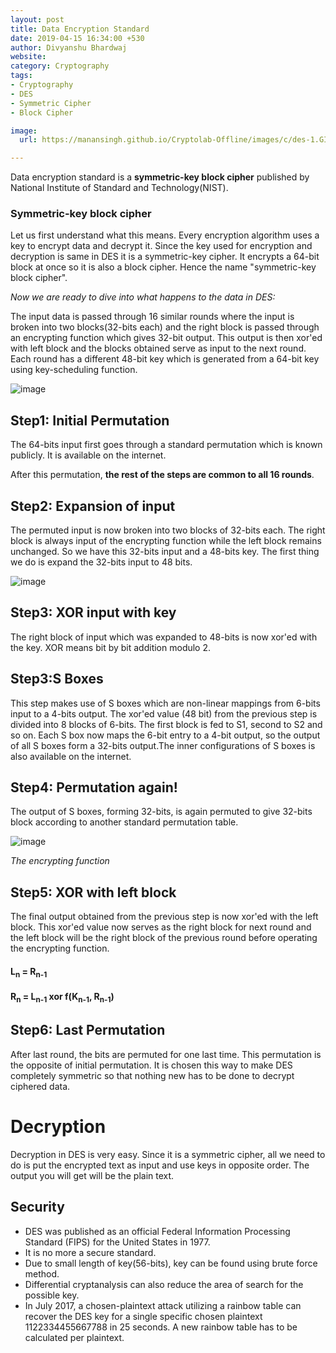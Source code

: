 ```yaml
---
layout: post
title: Data Encryption Standard
date: 2019-04-15 16:34:00 +530
author: Divyanshu Bhardwaj
website:
category: Cryptography
tags:
- Cryptography
- DES
- Symmetric Cipher
- Block Cipher

image:
  url: https://manansingh.github.io/Cryptolab-Offline/images/c/des-1.GIF

---
```


Data encryption standard is a **symmetric-key block cipher** published by National Institute of Standard and Technology(NIST).

### Symmetric-key block cipher

Let us first understand what this means.
Every encryption algorithm uses a key to encrypt data and decrypt it. Since the key used for encryption and decryption is same in DES it is a symmetric-key cipher. It encrypts a 64-bit block at once so it is also a block cipher. Hence the name "symmetric-key block cipher".



*Now we are ready to dive into what happens to the data in DES:*

The input data is passed through 16 similar rounds where the input is broken into two blocks(32-bits each) and the right block is passed through an encrypting function which gives 32-bit output. This output is then xor'ed with left block and the blocks obtained serve as input to the next round. Each round has a different 48-bit key which is generated from a 64-bit key using key-scheduling function.

![image](https://manansingh.github.io/Cryptolab-Offline/images/c/des-1.GIF)



## Step1: Initial Permutation
The 64-bits input first goes through a standard permutation which is known publicly. It is available on the internet.


After this permutation, **the rest of the steps are common to all 16 rounds**.

## Step2: Expansion of input
The permuted input is now broken into two blocks of 32-bits each. The right block is always input of the encrypting function while the left block remains unchanged.
 So we have this 32-bits input and a 48-bits key. The first thing we do is expand the 32-bits input to 48 bits.

![image](https://www.tutorialspoint.com/cryptography/images/permutation_logic.jpg)

## Step3: XOR input with key
 The right block of input which was expanded to 48-bits is now xor'ed with the key. XOR means bit by bit addition modulo 2.

## Step3:S Boxes
This step makes use of S boxes which are non-linear mappings from 6-bits input to a 4-bits output.
The xor'ed value (48 bit) from the previous step is divided into 8 blocks of 6-bits. The first block is fed to S1, second to S2 and so on. Each S box now maps the 6-bit entry to a 4-bit output, so the output of all S boxes form a 32-bits output.The inner configurations of S boxes is also available on the internet.

## Step4: Permutation again!
The output of S boxes, forming 32-bits, is again permuted to give 32-bits block according to another standard permutation table.

![image](https://www.pngkit.com/png/detail/375-3754049_data-encryption-standard-infobox-diagram-des-algorithm-s.png)

*The encrypting function*

## Step5: XOR with left block
The final output obtained from the previous step is now xor'ed with the left block. This xor'ed value now serves as the right block for next round and the left block will be the right block of the previous round before operating the encrypting function.

#### L<sub>n</sub> = R<sub>n-1</sub><br>
#### R<sub>n</sub> = L<sub>n-1</sub>  xor f(K<sub>n-1</sub>, R<sub>n-1</sub>)

## Step6: Last Permutation
After last round, the bits are permuted for one last time. This permutation is the opposite of initial permutation. It is chosen this way to make DES completely symmetric so that nothing new has to be done to decrypt ciphered data.

# Decryption
Decryption in DES is very easy. Since it is a symmetric cipher, all we need to do is put the encrypted text as input and use keys in opposite order. The output you will get will be the plain text.

## Security
* DES was published as an official Federal Information Processing Standard (FIPS) for the United States in 1977.
* It is no more a secure standard.
* Due to small length of key(56-bits), key can be found using brute force method.
* Differential cryptanalysis can also reduce the area of search for the possible key.
* In July 2017, a chosen-plaintext attack utilizing a rainbow table can recover the DES key for a single specific chosen plaintext 1122334455667788 in 25 seconds. A new rainbow table has to be calculated per plaintext.
